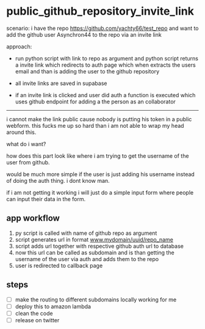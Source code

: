 # public_github_repository_invite_link

scenario: i have the repo https://github.com/yachty66/test_repo and want to add the github user Asynchron44 to the repo via an invite link

approach:

- run python script with link to repo as argument and python script returns a invite link which redirects to auth page which when extracts the users email and than is adding the user to the github repository 

- all invite links are saved in supabase 

- if an invite link is clicked and user did auth a function is executed which uses github endpoint for adding a the person as an collaborator 

---

i cannot make the link public cause nobody is putting his token in a public webform. this fucks me up so hard than i am not able to wrap my head around this. 

what do i want? 

how does this part look like where i am trying to get the username of the user from github. 

would be much more simple if the user is just adding his username instead of doing the auth thing. i dont know man. 

if i am not getting it working i will just do a simple input form where people can input their data in the form. 

## app workflow

1. py script is called with name of github repo as argument
2. script generates url in format www.mydomain/uuid/repo_name
3. script adds url together with respective github auth url to database
4. now this url can be called as subdomain and is than getting the username of the user via auth and adds them to the repo
5. user is redirected to callback page 


## steps

- [ ] make the routing to different subdomains locally working for me 
- [ ] deploy this to amazon lambda
- [ ] clean the code
- [ ] release on twitter

